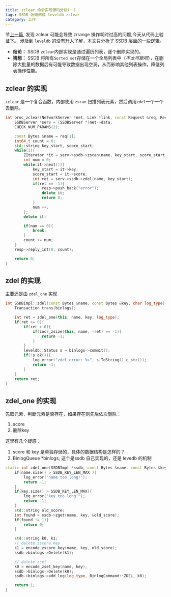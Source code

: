 ```yaml
---
title: zclear 命令实现源码分析(一)
tags: SSDB 源码阅读 leveldb zclear
category: 工作
---
```



节[上一篇](http://blog.makerome.com/2016/06/15/zclear-cmd-lead-ssdb-to-slow.html),
发现 zclear 可能会导致 zrrange 操作耗时过高的问题,今天从代码上验证下。
涉及到 `leveldb` 的没有升入了解，本文只分析了 SSDB 层面的一些逻辑。

- **结论：** SSDB `zclear`内部实现是通过遍历列表，逐个删除实现的。
- **猜想：** SSDB 将所有`Sorted set`存储在一个全局列表中（*不太可能吧*），在删除大批量的数据后有可能导致数据出现空洞，从而影响其他列表操作，降低列表操作性能。

<!--more-->

## zclear 的实现

`zclear` 是一个复合函数，内部使用 `zscan` 扫描列表元素，然后调用`zdel`一个一个去删除。

```cpp
int proc_zclear(NetworkServer *net, Link *link, const Request &req, Response *resp){
	SSDBServer *serv = (SSDBServer *)net->data;
	CHECK_NUM_PARAMS(2);

	const Bytes &name = req[1];
	int64_t count = 0;
	std::string key_start, score_start;
	while(1){
		ZIterator *it = serv->ssdb->zscan(name, key_start, score_start, "", 1000);
		int num = 0;
		while(it->next()){
			key_start = it->key;
			score_start = it->score;
			int ret = serv->ssdb->zdel(name, key_start);
			if(ret == -1){
				resp->push_back("error");
				delete it;
				return 0;
			}
			num ++;
		};
		delete it;

		if(num == 0){
			break;
		}
		count += num;
	}
	resp->reply_int(0, count);

	return 0;
}
```

## zdel 的实现

主要还是由 `zdel_one` 实现

```cpp
int SSDBImpl::zdel(const Bytes &name, const Bytes &key, char log_type){
	Transaction trans(binlogs);

	int ret = zdel_one(this, name, key, log_type);
	if(ret >= 0){
		if(ret > 0){
			if(incr_zsize(this, name, -ret) == -1){
				return -1;
			}
		}
		leveldb::Status s = binlogs->commit();
		if(!s.ok()){
			log_error("zdel error: %s", s.ToString().c_str());
			return -1;
		}
	}
	return ret;
}
```

## zdel_one 的实现

先取元素，判断元素是否存在，如果存在则先后依次删除：

1. score
2. 删除key

这里有几个疑惑：

1. score 和 key 是单独存储的，具体的数据结构是怎样的？
2. BinlogQueue *binlogs; 这个是ssdb 自己实现的，还是 levedb 的机制

```cpp
static int zdel_one(SSDBImpl *ssdb, const Bytes &name, const Bytes &key, char log_type){
	if(name.size() > SSDB_KEY_LEN_MAX ){
		log_error("name too long!");
		return -1;
	}
	if(key.size() > SSDB_KEY_LEN_MAX){
		log_error("key too long!");
		return -1;
	}
	std::string old_score;
	int found = ssdb->zget(name, key, &old_score);
	if(found != 1){
		return 0;
	}

	std::string k0, k1;
	// delete zscore key
	k1 = encode_zscore_key(name, key, old_score);
	ssdb->binlogs->Delete(k1);

	// delete zset
	k0 = encode_zset_key(name, key);
	ssdb->binlogs->Delete(k0);
	ssdb->binlogs->add_log(log_type, BinlogCommand::ZDEL, k0);

	return 1;
}
```





